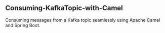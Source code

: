 ## Consuming-KafkaTopic-with-Camel

Consuming messages from a Kafka topic seamlessly using Apache Camel and Spring Boot. 
